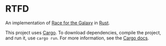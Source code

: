RTFD
====

An implementation of [Race for the Galaxy][rftg] in [Rust][].

This project uses [Cargo][]. To download dependencies, compile the project, and
run it, use `cargo run`. For more information, see the [Cargo docs][].

[rftg]: http://riograndegames.com/games.html?id=240
[Rust]: http://www.rust-lang.org/
[Cargo]: https://crates.io/
[Cargo docs]: http://doc.crates.io/guide.html
